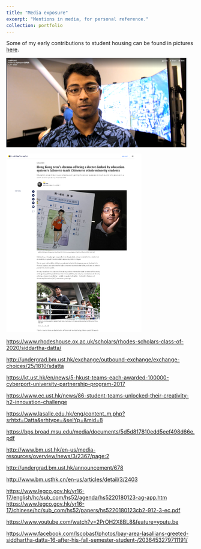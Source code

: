 ```yaml
---
title: "Media exposure"
excerpt: "Mentions in media, for personal reference."
collection: portfolio
---
```


Some of my early contributions to student housing can be found in pictures [here](https://www.facebook.com/pg/hkust.halls89/photos/?tab=albums&ref=page_internal).

<a href="http://media.licdn.com/embeds/media.html?src=https%3A%2F%2Fwww.facebook.com%2Fcyberport.hk%2Fvideos%2F1893272297411941%2F&amp;url=https%3A%2F%2Fwww.facebook.com%2Fcyberport.hk%2Fvideos%2F1893272297411941%2F&amp;type=text%2Fhtml&amp;schema=facebook"><img src="/images/ccmf.PNG" width="480" /></a>

<a href="https://www.scmp.com/news/hong-kong/education/article/2154479/hong-kong-teens-dreams-being-doctor-dashed-education"><img src="/images/scmp.PNG" width="360" /></a> 

https://www.rhodeshouse.ox.ac.uk/scholars/rhodes-scholars-class-of-2020/siddartha-datta/

http://undergrad.bm.ust.hk/exchange/outbound-exchange/exchange-choices/25/1810/sdatta

https://kt.ust.hk/en/news/5-hkust-teams-each-awarded-100000-cyberport-university-partnership-program-2017

https://www.ec.ust.hk/news/86-student-teams-unlocked-their-creativity-h2-innovation-challenge

https://www.lasalle.edu.hk/eng/content_m.php?srhtxt=Datta&srhtype=&selYp=&mid=8

https://bps.broad.msu.edu/media/documents/5d5d817810edd5eef498d66e.pdf

http://www.bm.ust.hk/en-us/media-resources/overview/news/3/2367/page:2

http://undergrad.bm.ust.hk/announcement/678

http://www.bm.usthk.cn/en-us/articles/detail/3/2403

https://www.legco.gov.hk/yr16-17/english/hc/sub_com/hs52/agenda/hs5220180123-ag-app.htm
https://www.legco.gov.hk/yr16-17/chinese/hc/sub_com/hs52/papers/hs5220180123cb2-912-3-ec.pdf

https://www.youtube.com/watch?v=2PrOH2X8BL8&feature=youtu.be

https://www.facebook.com/lscobasf/photos/bay-area-lasallians-greeted-siddhartha-datta-16-after-his-fall-semester-student-/2036453279711191/

